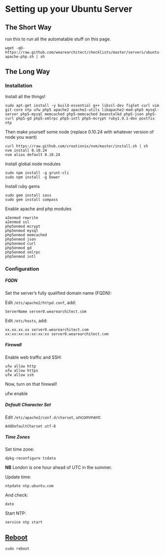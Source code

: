 Setting up your Ubuntu Server
=============================

## The Short Way

run this to run all the automatable stuff on this page.

```
wget -qO- https://raw.github.com/wearearchitect/checklists/master/servers/ubuntu-apache-php.sh | sh
```

## The Long Way

### Installation

Install all the things!

```
sudo apt-get install -y build-essential g++ libssl-dev figlet curl vim git-core ntp ufw php5 apache2 apache2-utils libapache2-mod-php5 mysql-server php5-mysql memcached php5-memcached beanstalkd php5-json php5-curl php5-gd php5-xmlrpc php5-intl php5-mcrypt ruby1.9.1-dev postfix ntp
```

Then make yourself some node (replace 0.10.24 with whatever version of node you want)

```
curl https://raw.github.com/creationix/nvm/master/install.sh | sh
nvm install 0.10.24
nvm alias default 0.10.24
```

Install global node modules

```
sudo npm install -g grunt-cli
sudo npm install -g bower
```

Install ruby gems

```
sudo gem install sass
sudo gem install compass
```

Enable apache and php modules

```
a2enmod rewrite
a2enmod ssl
php5enmod mcrypt
php5enmod mysql
php5enmod memcached
php5enmod json
php5enmod curl
php5enmod gd
php5enmod xmlrpc
php5enmod intl
```

### Configuration

##### FQDN

Set the server’s fully qualified domain name (FQDN):

Edit `/etc/apache2/httpd.conf`, add:

~~~
ServerName server0.wearearchitect.com
~~~

Edit `/etc/hosts`, add:

~~~
xx.xx.xx.xx server0.wearearchitect.com
xx:xx:xx:xx:xx:xx:xx server0.wearearchitect.com
~~~

##### Firewall

Enable web traffic and SSH:

```
ufw allow http
ufw allow https
ufw allow ssh
```

Now, turn on that firewall!

ufw enable


##### Default Character Set

Edit `/etc/apache2/conf.d/charset`, uncomment:

~~~
AddDefaultCharset utf-8
~~~

##### Time Zones

Set time zone:

~~~
dpkg-reconfigure tzdata
~~~

**NB** London is one hour ahead of UTC in the summer.

Update time:

~~~
ntpdate ntp.ubuntu.com
~~~

And check:

~~~
date
~~~

Start NTP:

~~~
service ntp start
~~~

## [Reboot](http://en.wikipedia.org/wiki/ReBoot)

```
sudo reboot
```
